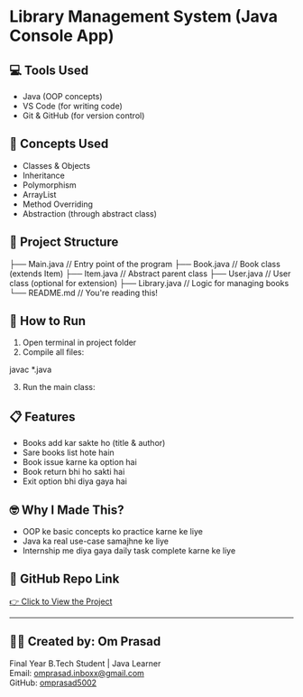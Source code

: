 # Library Management System (Java Console App)

## 💻 Tools Used
- Java (OOP concepts)
- VS Code (for writing code)
- Git & GitHub (for version control)

## 🧠 Concepts Used
- Classes & Objects
- Inheritance
- Polymorphism
- ArrayList
- Method Overriding
- Abstraction (through abstract class)

## 📂 Project Structure
├── Main.java // Entry point of the program
├── Book.java // Book class (extends Item)
├── Item.java // Abstract parent class
├── User.java // User class (optional for extension)
├── Library.java // Logic for managing books
└── README.md // You're reading this!

## 🔄 How to Run

1. Open terminal in project folder  
2. Compile all files:  

javac *.java

3. Run the main class:  


## 📋 Features

- Books add kar sakte ho (title & author)
- Sare books list hote hain
- Book issue karne ka option hai
- Book return bhi ho sakti hai
- Exit option bhi diya gaya hai

## 🤓 Why I Made This?

- OOP ke basic concepts ko practice karne ke liye
- Java ka real use-case samajhne ke liye
- Internship me diya gaya daily task complete karne ke liye

## 🔗 GitHub Repo Link

[👉 Click to View the Project](https://github.com/omprasad5002/Student-Library-System)

---

## 🙋‍♂️ Created by: Om Prasad

Final Year B.Tech Student | Java Learner  
Email: omprasad.inboxx@gmail.com  
GitHub: [omprasad5002](https://github.com/omprasad5002)

